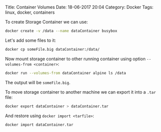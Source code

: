 Title: Container Volumes
Date: 18-06-2017 20:04
Category: Docker
Tags: linux, docker, containers

To create Storage Container we can use:

```bash
docker create -v /data --name dataContainer busybox
```

Let's add some files to it:

```bash
docker cp someFile.big dataContainer:/data/
```

Now mount storage container to other running container using option `--volumes-from <container>`:

```bash
docker run --volumes-from dataContainer alpine ls /data
```

The output will be `someFile.big`.

To move storage container to another machine we can export it into a `.tar` file:

```bash
docker export dataContainer > dataContainer.tar
```

And restore using `docker import <tarfile>`:

```bash
docker import dataContainer.tar
```

